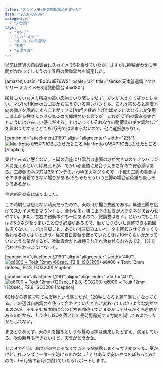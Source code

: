```yaml
---
title: "スカイメモS用の微動雲台を買った"
date: "2016-08-06"
categories: 
  - "未分類"
tags: 
  - "カメラ"
  - "スカイメモs"
  - "ポータブル赤道儀"
  - "写真"
  - "天体写真"
---
```


以前は普通の自由雲台にスカイメモSを乗せていたが、さすがに極軸合わせに時間がかかってしまうので専用の微動雲台を調達した。

\[amazonjs asin="B00U8E76WS" locale="JP" title="Kenko 天体望遠鏡アクセサリー スカイメモS用微動雲台 455180"\]

期待していたメカ精度の高い品物という感じはせず、ガタが大きくてぱっとしない。ネジ\[ref\]Kenkoロゴ裏から生えている黒いハンドル。これを締めると高度方向の動きを固めにすることができる\[/ref\]を締め上げればマシにはなるし実使用上は上から押さえつけられるので問題ないと思うが、これが1万円の雲台の実力というにはさみしい感じがする。とはいってもそれなりの耐荷重のギヤ雲台などを買おうとするととても1万円では収まらないので、他に選択肢もない。

\[caption id="attachment\_1189" align="aligncenter" width="225"\][![Manfrotto 055XPROBにのせたところ](https://blog.naotaco.com/wp-content/uploads/2016/08/WP_20160806_17_03_39_Rich-e1470471116556-225x300.jpg)](https://blog.naotaco.com/wp-content/uploads/2016/08/WP_20160806_17_03_39_Rich-e1470471116556.jpg) Manfrotto 055XPROBにのせたところ\[/caption\]

乗せてみると悪くない。三脚の台座より雲台の底面の方が大きいのでアンバランスに見えるといえば見えるが、でかい赤道儀に見合う大きさなので安心感はある。三脚側のネジ穴は3/8インチのいわゆる太ネジなので、小型の三脚の場合はそのまま装着できない場合がある(そもそもそういう三脚の場合耐荷重も厳しそうであるが）。

早速新月の夜に繰り出した。

この時期とは思えない晴天だったので、天の川が撮り放題である。早速三脚を広げてスカイメモをマウントし、合わせる。特に上下の動きが大きなネジで合わせやすい。また、左右の微動ネジも一応あるので、微調整はきく。といってもこれは2本のネジをうまいこと使う必要があるので、動かしづらいし調整できる範囲も広くない。まずは三脚ごと、あるいは三脚のエレベータを回転させてざっくり合わせるのがよいと思う。従来自由雲台を使っていたときは10分くらいかかっていたような気がするが、微動雲台だと縦横それぞれ合わせられるので2，3分で合わせられるようになった。

\[caption id="attachment\_1190" align="aligncenter" width="400"\][![α6000 + Touit 12mm (60sec., F2.8, ISO3200)](https://blog.naotaco.com/wp-content/uploads/2016/08/DSC03412-400x267.jpg)](https://blog.naotaco.com/wp-content/uploads/2016/08/DSC03412.jpg) α6000 + Touit 12mm (60sec., F2.8, ISO3200)\[/caption\]

\[caption id="attachment\_1191" align="aligncenter" width="400"\][![α6000 + Touit 12mm (120sec., F2.8, ISO3200)](https://blog.naotaco.com/wp-content/uploads/2016/08/DSC03424-400x267.jpg)](https://blog.naotaco.com/wp-content/uploads/2016/08/DSC03424.jpg) α6000 + Touit 12mm (120sec., F2.8, ISO3200)\[/caption\]

60秒なら等倍で見ても楽勝という感じだが、120秒になると若干厳しくなってくる。この辺は自由雲台を使って合わせていたときと変わっていないような気がするのだが、そもそも根本的に合わせ方を間違えているのか…？せっかく赤道儀があるのだから、もう少しISOを落として長時間露光する方向を試してもよかったかもしれない。

まあとりあえず、天の川を撮るという今夏の目標は達成したと言え、満足している。次の新月も行きたいけど、天気がどうかな。

ところで今回、湿度が尋常じゃなくてカメラが結露しまくって大変だった。夏だけどこれレンズヒーターで防げるのかな…？とりあえず安いやつをぽちってみたので、1ヶ月後の新月に晴れていたらレポートします。
